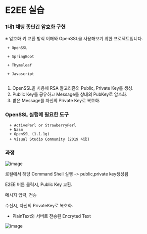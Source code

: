 # E2EE 실습

### 1대1 채팅 종단간 암호화 구현


※ 암호화 키 교환 방식 이해와  OpenSSL을 사용해보기 위한 프로젝트입니다.

```
 + OpenSSL
 
 + SpringBoot
 
 + Thymeleaf
 
 + Javascript
  
```

1. OpenSSL을 사용해 RSA 알고리즘의 Public, Private Key를 생성.
2. Public Key를 공유하고 Message를 상대의 PubKey로 암호화.
3. 받은 Message를 자신의 Private Key로 복호화.


### OpenSSL 실행에 필요한 도구

```
  + ActivePerl or StrawberryPerl
  + Nasm
  + OpenSSL (1.1.1g)
  + Visual Studio Community (2019 사용)
```
### 과정

![image](https://user-images.githubusercontent.com/48385816/149458320-97e8e91f-5760-479d-bdf2-ff9736c13090.png)

로컬에서 해당 Command Shell 실행 -> public,private key생성됨

E2EE 버튼 클릭시, Public Key 교환.

메시지 입력, 전송

수신시, 자신의 PrivateKey로 복호화.


- PlainText와 서버로 전송된 Encryted Text

![image](https://user-images.githubusercontent.com/48385816/149458960-d068b63e-161b-4e6d-a512-f0b8a3ab8719.png)

